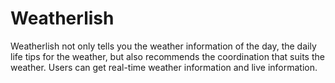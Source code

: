 # Weatherlish
 Weatherlish not only tells you the weather information of the day, the daily life tips for the weather, but also recommends the coordination that suits the weather. Users can get real-time weather information and live information.

